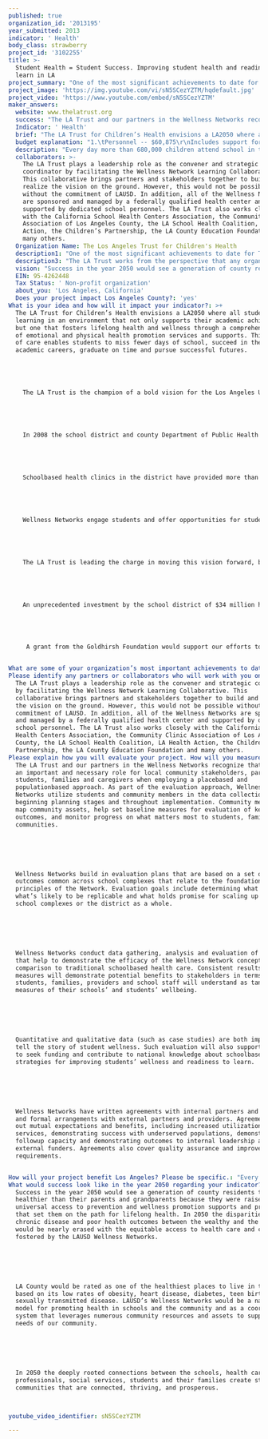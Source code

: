 ```yaml
---
published: true
organization_id: '2013195'
year_submitted: 2013
indicator: ' Health'
body_class: strawberry
project_id: '3102255'
title: >-
  Student Health = Student Success. Improving student health and readiness to
  learn in LA 
project_summary: "One of the most significant achievements to date for The LA Trust has been the engagement of a broad cross-section of stakeholders to develop a strategic plan, which outlines the vision for the Wellness Networks. This considerable undertaking has built the foundation and buy-in across the many collaborators and partners.\r\n\r\nThe LA Trust has supported the opening of four new Wellness Centers on high school campuses within the school district. An additional eight Wellness Centers are currently under development and will be open by June 2013.\r\n \r\nAdditional achievements to date include:\r\n-\tConvened more than 15 conferences, meetings and symposia with key stakeholders to build community buy-in and support of the Wellness Centers\r\n-\tDeveloped overall goals for Wellness Network operations, student and community engagement practices that have consensus among the schools and providers at 14 sites\r\n-\tProvided resources and support so that more than 30,000 students could receive needed immunizations\r\n-\tSupported student advisory groups on 14 campuses to increase awareness of and support for important health and mental health issues \r\n-\tEstablished plans to roll out a District wide oral health initiative for students in K-3rd grade\r\n-\tRaised funds for and created a District Oral Health Nurse position\r\n"
project_image: 'https://img.youtube.com/vi/sN5SCezYZTM/hqdefault.jpg'
project_video: 'https://www.youtube.com/embed/sN5SCezYZTM'
maker_answers:
  website: www.thelatrust.org
  success: "The LA Trust and our partners in the Wellness Networks recognize that there is an important and necessary role for local community stakeholders, particularly students, families and caregivers when employing a place-based and population-based approach. As part of the evaluation approach, Wellness Networks utilize students and community members in the data collection at the beginning planning stages and throughout implementation. Community members can map community assets, help set baseline measures for evaluation of key outcomes, and monitor progress on what matters most to students, families and communities.\r\n\r\nWellness Networks build in evaluation plans that are based on a set of outcomes common across school complexes that relate to the foundational principles of the Network. Evaluation goals include determining what works, what’s likely to be replicable and what holds promise for scaling up to other school complexes or the district as a whole. \r\n\r\nWellness Networks conduct data gathering, analysis and evaluation of outcomes that help to demonstrate the efficacy of the Wellness Network concept, in comparison to traditional school-based health care. Consistent results and measures will demonstrate potential benefits to stakeholders in terms that students, families, providers and school staff will understand as tangible measures of their schools’ and students’ well-being. \r\n\r\nQuantitative and qualitative data (such as case studies) are both important to tell the story of student wellness. Such evaluation will also support efforts to seek funding and contribute to national knowledge about school-based strategies for improving students’ wellness and readiness to learn.\r\n\r\nWellness Networks have written agreements with internal partners and providers and formal arrangements with external partners and providers. Agreements set out mutual expectations and benefits, including increased utilization of services, demonstrating success with underserved populations, demonstrating follow-up capacity and demonstrating outcomes to internal leadership and external funders. Agreements also cover quality assurance and improvement requirements.\r\n"
  Indicator: ' Health'
  brief: "The LA Trust for Children’s Health envisions a LA2050 where all students are learning in an environment that not only supports their academic achievement, but one that fosters lifelong health and wellness through a comprehensive web of emotional and physical health promotion services and supports. This system of care enables students to miss fewer days of school, succeed in their academic careers, graduate on time and pursue successful futures. \r\n\r\n  The LA Trust is the champion of a bold vision for the Los Angeles Unified School District (LAUSD) developing a network of 14 School Wellness Centers that will improve student health and academic achievement. The Wellness Centers will each serve the students and families throughout its network of surrounding schools and community brining needed access to health care and prevention for at least 40,000 individuals at each center. The LA Trust is working tirelessly with its many partners to open 12 of the 14 centers by June 2013.\r\n\r\n  In 2008 the school district and county Department of Public Health joined forces with The LA Trust, and other supporters to find solutions for our children and teens who were experiencing violence, obesity, poverty and sexually transmitted diseases. These harsh realities and poor health outcomes were impacting student achievement leading to higher dropout rates and school failure. This group of innovators recognized that success in school requires that students are healthy enough to learn, but far too many students have little or no access to the health care they need. \r\n\r\n  School-based health clinics in the district have provided more than 200,000 health care visits annually to elementary, middle, and high school students. But, it is not enough.  The bold vision for Wellness Centers moves beyond the traditional health care visit. The Wellness Centers are a one-stop shop, providing near universal access to care and information about healthy diet and exercise, diabetes prevention, mental health promotion, and oral health care. Care doesn’t end at the door of the Wellness Center, but expands throughout the school network to promote wellness for all students. The Wellness Center is not a place a student goes, but an experience students and their families have of being connected with essential preventive health care, health education, support programs, and health insurance coverage that create a healthy life at school and at home.\r\n\r\n  Wellness Networks engage students and offer opportunities for students to promote positive health behaviors for themselves, other students and their community, thereby increasing their leadership skills, self-empowerment, and interest in a future health career. Wellness Networks also facilitate access for students to training and placement to pursue a health career pathway.\r\n\r\n  The LA Trust is leading the charge in moving this vision forward, bringing the numerous stakeholders, sponsors, and experts to the table through the Wellness Network Learning Collaborative. It is this collaborative planning approach that ensures the success of the process by bringing LAUSD, federally qualified health centers, Public Health Department, and other partners together to negotiate the operational and programmatic details. The Wellness Centers will bring together all student programs within the district including mental health, pupil services, medical services, health education and nursing to build linkages and coordination to create a student-centered approach to prevention and wellness promotion. \r\n\r\n  An unprecedented investment by the school district of $34 million has helped build the infrastructure, the bricks and mortar, for the Wellness Network. Federal grant funds have also been awarded to support the effort. But, the school district cannot do this alone. To realize the promise of the Wellness Network in Los Angeles, there has to be buy-in and investment of public and private partners throughout the county. The LA Trust has brought in some initial foundations to invest in the vision. However, additional support is needed to: (1) Engage communities, students and families in the collaborative planning process, (2) Get creative and expand the horizon of services and supports that the Wellness Centers offer, and (3) Build awareness among students and communities of the Wellness Centers and the services available.   \r\n\r\n   A grant from the Goldhirsh Foundation would support our efforts to develop and launch this innovative network of Wellness Centers that would redesign health care and prevention for a generation of youth and their families in Los Angeles.\r\n"
  budget explanation: "1.\tPersonnel -- $60,875\r\nIncludes support for the Executive Director, Policy Assistant, and Communications and Marketing Assistant who are responsible for the daily management of Learning Collaborative meetings, partnerships and collaborations, and program development activities of The LA Trust.\r\n\r\n2.\tConsultants -- $ 15,000 \r\nIncludes costs to support fund development planning.\r\n\r\n3.\tPrinting and copying -- $1,000\r\n4.\tTelephone -- $1,000\r\n5.\tTravel and local mileage-- $3,000\r\n6.\tConference and meetings -- $3,500\r\nThe four budget lines above will support The LA Trust in facilitating stakeholder meetings and engaging with the community to raise awareness and support for the Wellness Networks and to advance project design and planning.\r\n\r\n7.\tIndirect Costs @ 15% $15,000\r\n\r\nTotal budget: $100,000\r\n"
  description: "Every day more than 680,000 children attend school in the Los Angeles Unified School District. Many of our students have little or no access to essential preventive and primary health care. In some classrooms, one in three students are obese and are already on the path towards chronic health care conditions such as diabetes or heart disease. In some classrooms, one or two students will develop Type 2 diabetes before graduation and four teenage girls will contract a sexually transmitted infection. One in three young women in LA will have an unplanned pregnancy before their 20th birthday and many of them will drop out of school as a result.\r\n\r\nWe know, and the research confirms this, that kids that are healthy are better able to learn and achieve academic success. The Wellness Networks provide a launching pad for a range of public health interventions in the schools to address these serious issues and improve children’s health and community health outcomes. Wellness Networks use a community-based approach and strategies to address health concerns. Research has shown that school-based strategies are effective in improving health and student readiness to learn. Place-based approaches call for engaging the community where people live, work, learn and play to understand their resources, identify their needs and engage them in culturally appropriate ways.\r\n\r\nThrough the Wellness Networks and using evidence-based strategies, The LA Trust, in partnership with LAUSD and other key allies, is working to:\r\n-\tIncrease access to preventive and primary health care services\r\n-\tImprove access to dental care for children by bringing in mobile dental clinics for preventive screenings, cleanings and treatment\r\n-\tEngage communities in healthy living\r\n\r\nImproved access to health information, health promotion interventions, and health care services will have a positive impact on the students and the overall health of the community. The long-term goals The LA Trust seeks to achieve improve student academic outcomes and population health over the next five to seven years, achieving outcomes such as:\r\n-\tAll students are career and college ready (in line with District goals)\r\n-\tDecrease chlamydia and teen pregnancy rates\r\n-\tDecrease overweight and obesity rates\r\n-\tIncrease insurance enrollment \r\n-\tImproved asthma management"
  collaborators: >-
    The LA Trust plays a leadership role as the convener and strategic
    coordinator by facilitating the Wellness Network Learning Collaborative.
    This collaborative brings partners and stakeholders together to build and
    realize the vision on the ground. However, this would not be possible
    without the commitment of LAUSD. In addition, all of the Wellness Networks
    are sponsored and managed by a federally qualified health center and
    supported by dedicated school personnel. The LA Trust also works closely
    with the California School Health Centers Association, the Community Clinic
    Association of Los Angeles County, the LA School Health Coalition, LA Health
    Action, the Children’s Partnership, the LA County Education Foundation and
    many others.
  Organization Name: The Los Angeles Trust for Children's Health
  description1: "One of the most significant achievements to date for The LA Trust has been the engagement of a broad cross-section of stakeholders to develop a strategic plan, which outlines the vision for the Wellness Networks. This considerable undertaking has built the foundation and buy-in across the many collaborators and partners.\r\n\r\nThe LA Trust has supported the opening of four new Wellness Centers on high school campuses within the school district. An additional eight Wellness Centers are currently under development and will be open by June 2013.\r\n \r\nAdditional achievements to date include:\r\n-\tConvened more than 15 conferences, meetings and symposia with key stakeholders to build community buy-in and support of the Wellness Centers\r\n-\tDeveloped overall goals for Wellness Network operations, student and community engagement practices that have consensus among the schools and providers at 14 sites\r\n-\tProvided resources and support so that more than 30,000 students could receive needed immunizations\r\n-\tSupported student advisory groups on 14 campuses to increase awareness of and support for important health and mental health issues \r\n-\tEstablished plans to roll out a District wide oral health initiative for students in K-3rd grade\r\n-\tRaised funds for and created a District Oral Health Nurse position\r\n"
  description3: "The LA Trust works from the perspective that any organization or individual working to address health and wellness in Los Angeles schools is a potential partner and collaborator. The LA Trust is uniquely positioned to foster the inclusive and collaborative process used in designing and advancing the Wellness Networks.\r\n\r\nThere is no other non-profit organization in LA county exclusively focused on comprehensive school health programs.  The LA Trust recognizes that in order to reach all of our goals, we must leverage the resources of several community partners including the schools, the clinic providers, the hospital systems, the afterschool programs, funders, mental health, oral health and public health providers, our legislators, the faith community and many more.  As an organization, we are committed to our strategic plan and are serving as a keystone organization to support the system transformation that is necessary in order to realize a better future for the children of LAUSD.   \r\n"
  vision: "Success in the year 2050 would see a generation of county residents that are healthier than their parents and grandparents because they were raised with universal access to prevention and wellness promotion supports and programs that set them on the path for lifelong health. In 2050 the disparities in chronic disease and poor health outcomes between the wealthy and the poor would be nearly erased with the equitable access to health care and coverage fostered by the LAUSD Wellness Networks.\r\n\r\nLA County would be rated as one of the healthiest places to live in the U.S. based on its low rates of obesity, heart disease, diabetes, teen births and sexually transmitted disease. LAUSD’s Wellness Networks would be a national model for promoting health in schools and the community and as a coordinated system that leverages numerous community resources and assets to support the needs of our community. \r\n\r\nIn 2050 the deeply rooted connections between the schools, health care professionals, social services, students and their families create strong communities that are connected, thriving, and prosperous.   \r\n"
  EIN: 95-4262448
  Tax Status: ' Non-profit organization'
  about_you: 'Los Angeles, California'
  Does your project impact Los Angeles County?: 'yes'
What is your idea and how will it impact your indicator?: >+
  The LA Trust for Children’s Health envisions a LA2050 where all students are
  learning in an environment that not only supports their academic achievement,
  but one that fosters lifelong health and wellness through a comprehensive web
  of emotional and physical health promotion services and supports. This system
  of care enables students to miss fewer days of school, succeed in their
  academic careers, graduate on time and pursue successful futures. 





    The LA Trust is the champion of a bold vision for the Los Angeles Unified School District (LAUSD) developing a network of 14 School Wellness Centers that will improve student health and academic achievement. The Wellness Centers will each serve the students and families throughout its network of surrounding schools and community brining needed access to health care and prevention for at least 40,000 individuals at each center. The LA Trust is working tirelessly with its many partners to open 12 of the 14 centers by June 2013.





    In 2008 the school district and county Department of Public Health joined forces with The LA Trust, and other supporters to find solutions for our children and teens who were experiencing violence, obesity, poverty and sexually transmitted diseases. These harsh realities and poor health outcomes were impacting student achievement leading to higher dropout rates and school failure. This group of innovators recognized that success in school requires that students are healthy enough to learn, but far too many students have little or no access to the health care they need. 





    Schoolbased health clinics in the district have provided more than 200,000 health care visits annually to elementary, middle, and high school students. But, it is not enough.  The bold vision for Wellness Centers moves beyond the traditional health care visit. The Wellness Centers are a onestop shop, providing near universal access to care and information about healthy diet and exercise, diabetes prevention, mental health promotion, and oral health care. Care doesn’t end at the door of the Wellness Center, but expands throughout the school network to promote wellness for all students. The Wellness Center is not a place a student goes, but an experience students and their families have of being connected with essential preventive health care, health education, support programs, and health insurance coverage that create a healthy life at school and at home.





    Wellness Networks engage students and offer opportunities for students to promote positive health behaviors for themselves, other students and their community, thereby increasing their leadership skills, selfempowerment, and interest in a future health career. Wellness Networks also facilitate access for students to training and placement to pursue a health career pathway.





    The LA Trust is leading the charge in moving this vision forward, bringing the numerous stakeholders, sponsors, and experts to the table through the Wellness Network Learning Collaborative. It is this collaborative planning approach that ensures the success of the process by bringing LAUSD, federally qualified health centers, Public Health Department, and other partners together to negotiate the operational and programmatic details. The Wellness Centers will bring together all student programs within the district including mental health, pupil services, medical services, health education and nursing to build linkages and coordination to create a studentcentered approach to prevention and wellness promotion. 





    An unprecedented investment by the school district of $34 million has helped build the infrastructure, the bricks and mortar, for the Wellness Network. Federal grant funds have also been awarded to support the effort. But, the school district cannot do this alone. To realize the promise of the Wellness Network in Los Angeles, there has to be buyin and investment of public and private partners throughout the county. The LA Trust has brought in some initial foundations to invest in the vision. However, additional support is needed to: (1) Engage communities, students and families in the collaborative planning process, (2) Get creative and expand the horizon of services and supports that the Wellness Centers offer, and (3) Build awareness among students and communities of the Wellness Centers and the services available.   





     A grant from the Goldhirsh Foundation would support our efforts to develop and launch this innovative network of Wellness Centers that would redesign health care and prevention for a generation of youth and their families in Los Angeles.


What are some of your organization’s most important achievements to date?: "One of the most significant achievements to date for The LA Trust has been the engagement of a broad crosssection of stakeholders to develop a strategic plan, which outlines the vision for the Wellness Networks. This considerable undertaking has built the foundation and buyin across the many collaborators and partners.\n\n\n\n\n\nThe LA Trust has supported the opening of four new Wellness Centers on high school campuses within the school district. An additional eight Wellness Centers are currently under development and will be open by June 2013.\n\n\n \n\n\nAdditional achievements to date include:\n\n\n\tConvened more than 15 conferences, meetings and symposia with key stakeholders to build community buyin and support of the Wellness Centers\n\n\n\tDeveloped overall goals for Wellness Network operations, student and community engagement practices that have consensus among the schools and providers at 14 sites\n\n\n\tProvided resources and support so that more than 30,000 students could receive needed immunizations\n\n\n\tSupported student advisory groups on 14 campuses to increase awareness of and support for important health and mental health issues \n\n\n\tEstablished plans to roll out a District wide oral health initiative for students in K3rd grade\n\n\n\tRaised funds for and created a District Oral Health Nurse position\n\n\n"
Please identify any partners or collaborators who will work with you on this project.: >-
  The LA Trust plays a leadership role as the convener and strategic coordinator
  by facilitating the Wellness Network Learning Collaborative. This
  collaborative brings partners and stakeholders together to build and realize
  the vision on the ground. However, this would not be possible without the
  commitment of LAUSD. In addition, all of the Wellness Networks are sponsored
  and managed by a federally qualified health center and supported by dedicated
  school personnel. The LA Trust also works closely with the California School
  Health Centers Association, the Community Clinic Association of Los Angeles
  County, the LA School Health Coalition, LA Health Action, the Children’s
  Partnership, the LA County Education Foundation and many others.
Please explain how you will evaluate your project. How will you measure success?: >+
  The LA Trust and our partners in the Wellness Networks recognize that there is
  an important and necessary role for local community stakeholders, particularly
  students, families and caregivers when employing a placebased and
  populationbased approach. As part of the evaluation approach, Wellness
  Networks utilize students and community members in the data collection at the
  beginning planning stages and throughout implementation. Community members can
  map community assets, help set baseline measures for evaluation of key
  outcomes, and monitor progress on what matters most to students, families and
  communities.






  Wellness Networks build in evaluation plans that are based on a set of
  outcomes common across school complexes that relate to the foundational
  principles of the Network. Evaluation goals include determining what works,
  what’s likely to be replicable and what holds promise for scaling up to other
  school complexes or the district as a whole. 






  Wellness Networks conduct data gathering, analysis and evaluation of outcomes
  that help to demonstrate the efficacy of the Wellness Network concept, in
  comparison to traditional schoolbased health care. Consistent results and
  measures will demonstrate potential benefits to stakeholders in terms that
  students, families, providers and school staff will understand as tangible
  measures of their schools’ and students’ wellbeing. 






  Quantitative and qualitative data (such as case studies) are both important to
  tell the story of student wellness. Such evaluation will also support efforts
  to seek funding and contribute to national knowledge about schoolbased
  strategies for improving students’ wellness and readiness to learn.






  Wellness Networks have written agreements with internal partners and providers
  and formal arrangements with external partners and providers. Agreements set
  out mutual expectations and benefits, including increased utilization of
  services, demonstrating success with underserved populations, demonstrating
  followup capacity and demonstrating outcomes to internal leadership and
  external funders. Agreements also cover quality assurance and improvement
  requirements.


How will your project benefit Los Angeles? Please be specific.: "Every day more than 680,000 children attend school in the Los Angeles Unified School District. Many of our students have little or no access to essential preventive and primary health care. In some classrooms, one in three students are obese and are already on the path towards chronic health care conditions such as diabetes or heart disease. In some classrooms, one or two students will develop Type 2 diabetes before graduation and four teenage girls will contract a sexually transmitted infection. One in three young women in LA will have an unplanned pregnancy before their 20th birthday and many of them will drop out of school as a result.\n\n\n\n\n\nWe know, and the research confirms this, that kids that are healthy are better able to learn and achieve academic success. The Wellness Networks provide a launching pad for a range of public health interventions in the schools to address these serious issues and improve children’s health and community health outcomes. Wellness Networks use a communitybased approach and strategies to address health concerns. Research has shown that schoolbased strategies are effective in improving health and student readiness to learn. Placebased approaches call for engaging the community where people live, work, learn and play to understand their resources, identify their needs and engage them in culturally appropriate ways.\n\n\n\n\n\nThrough the Wellness Networks and using evidencebased strategies, The LA Trust, in partnership with LAUSD and other key allies, is working to:\n\n\n\tIncrease access to preventive and primary health care services\n\n\n\tImprove access to dental care for children by bringing in mobile dental clinics for preventive screenings, cleanings and treatment\n\n\n\tEngage communities in healthy living\n\n\n\n\n\nImproved access to health information, health promotion interventions, and health care services will have a positive impact on the students and the overall health of the community. The longterm goals The LA Trust seeks to achieve improve student academic outcomes and population health over the next five to seven years, achieving outcomes such as:\n\n\n\tAll students are career and college ready (in line with District goals)\n\n\n\tDecrease chlamydia and teen pregnancy rates\n\n\n\tDecrease overweight and obesity rates\n\n\n\tIncrease insurance enrollment \n\n\n\tImproved asthma management"
What would success look like in the year 2050 regarding your indicator?: >+
  Success in the year 2050 would see a generation of county residents that are
  healthier than their parents and grandparents because they were raised with
  universal access to prevention and wellness promotion supports and programs
  that set them on the path for lifelong health. In 2050 the disparities in
  chronic disease and poor health outcomes between the wealthy and the poor
  would be nearly erased with the equitable access to health care and coverage
  fostered by the LAUSD Wellness Networks.






  LA County would be rated as one of the healthiest places to live in the U.S.
  based on its low rates of obesity, heart disease, diabetes, teen births and
  sexually transmitted disease. LAUSD’s Wellness Networks would be a national
  model for promoting health in schools and the community and as a coordinated
  system that leverages numerous community resources and assets to support the
  needs of our community. 






  In 2050 the deeply rooted connections between the schools, health care
  professionals, social services, students and their families create strong
  communities that are connected, thriving, and prosperous.   



youtube_video_identifier: sN5SCezYZTM

---
```

